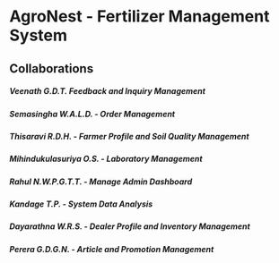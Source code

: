 # AgroNest - Fertilizer Management System 
## Collaborations 
##### Veenath G.D.T. Feedback and Inquiry Management 
##### Semasingha W.A.L.D. - Order Management
##### Thisaravi R.D.H. - Farmer Profile and Soil Quality Management
##### Mihindukulasuriya O.S. - Laboratory Management 
##### Rahul N.W.P.G.T.T. -  Manage Admin Dashboard
##### Kandage T.P. - System Data Analysis
##### Dayarathna W.R.S. - Dealer Profile and Inventory Management
##### Perera G.D.G.N. - Article and Promotion Management
